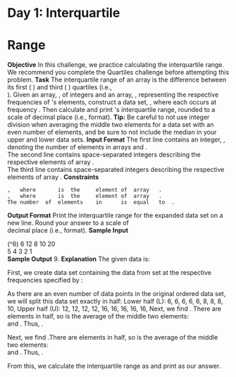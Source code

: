# Day	1:	Interquartile

# Range

**Objective**
In	this	challenge,	we	practice	calculating	the	interquartile	range.	We	recommend	you	complete	the
Quartiles	challenge	before	attempting	this	problem.
**Task**
The	interquartile	range	of	an	array	is	the	difference	between	its	first	( )	and	third	( )	quartiles	(i.e.,	
).
Given	an	array,	 ,	of	 	integers	and	an	array,	 ,	representing	the	respective	frequencies	of	 's	elements,
construct	a	data	set,	 ,	where	each	 	occurs	at	frequency	 .	Then	calculate	and	print	 's	interquartile
range,	rounded	to	a	scale	of	 	decimal	place	(i.e.,	 	format).
**Tip:** 	Be	careful	to	not	use	integer	division	when	averaging	the	middle	two	elements	for	a	data	set	with	an
even	number	of	elements,	and	be	sure	to	not	include	the	median	in	your	upper	and	lower	data	sets.
**Input	Format**
The	first	line	contains	an	integer,	 ,	denoting	the	number	of	elements	in	arrays	 	and	 .	
The	second	line	contains	 	space-separated	integers	describing	the	respective	elements	of	array	 .	
The	third	line	contains	 	space-separated	integers	describing	the	respective	elements	of	array	.
**Constraints**

```
,	where	 	is	the	 	element	of	array	.
,	where	 	is	the	 	element	of	array	.
The	number	of	elements	in	 	is	equal	to	.
```
**Output	Format**
Print	the	interquartile	range	for	the	expanded	data	set	on	a	new	line.	Round	your	answer	to	a	scale	of	
decimal	place	(i.e.,	 	format).
**Sample	Input**

(^6) 6	12	8	10	20	
5	4	3	2	1	
**Sample	Output**
9.
**Explanation**
The	given	data	is:


First,	we	create	data	set	 	containing	the	data	from	set	 	at	the	respective	frequencies	specified	by	 :	

As	there	are	an	even	number	of	data	points	in	the	original	ordered	data	set,	we	will	split	this	data	set
exactly	in	half:
Lower	half	(L):	6,	6,	6,	6,	6,	8,	8,	8,	10,	
Upper	half	(U):	12,	12,	12,	12,	16,	16,	16,	16,	16,	
Next,	we	find	 .	There	are	 	elements	in	 	half,	so	 	is	the	average	of	the	middle	two	elements:	
	and	 .	Thus,	.

Next,	we	find	 .There	are	 	elements	in	 	half,	so	 	is	the	average	of	the	middle	two	elements:	
	and	 .	Thus,	.

From	this,	we	calculate	the	interquartile	range	as	 	and	print	 	as	our
answer.


